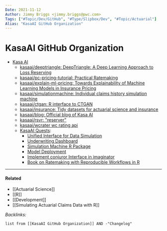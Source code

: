 ```yaml
---
Date: 2021-11-12
Author: Jimmy Briggs <jimmy.briggs@pwc.com>
Tags: ["#Topic/Dev/GitHub", "#Type/Slipbox/Dev", "#Topic/Actuarial"]
Alias: "KasaAI GitHub Organization"
---
```


# KasaAI GitHub Organization

- [Kasa AI](https://github.com/kasaai)
	- [kasaai/deeptriangle: DeepTriangle: A Deep Learning Approach to Loss Reserving](https://github.com/kasaai/deeptriangle)
	- [kasaai/pc-pricing-tutorial: Practical Ratemaking](https://github.com/kasaai/pc-pricing-tutorial)
	- [kasaai/explain-ml-pricing: Towards Explainability of Machine Learning Models in Insurance Pricing](https://github.com/kasaai/explain-ml-pricing)
	- [kasaai/simulationmachine: Individual claims history simulation machine](https://github.com/kasaai/simulationmachine)
	- [kasaai/ctgan: R interface to CTGAN](https://github.com/kasaai/ctgan)
	- [kasaai/insurance: Tidy datasets for actuarial science and insurance](https://github.com/kasaai/insurance)
	- [kasaai/blog: Official blog of Kasa AI](https://github.com/kasaai/blog)
	- [kasaai/rsvr: "reserver"](https://github.com/kasaai/rsvr)
	- [kasaai/wcrater wc rating api](https://github.com/kasaai/wcrater)
	- [KasaAI Quests](https://quests.kasa.ai/):
		- [Unified Interface for Data Simulation](https://quests.kasa.ai/conjuror/)
		- [Underwriting Dashboard](https://quests.kasa.ai/underwriting-app/)
		- [Simulation Machine R Package](https://quests.kasa.ai/simulation-machine/)  
		- [Model Deployment](https://quests.kasa.ai/model-deployment/)  
		- [Implement conjuror Interface in imaginator](https://quests.kasa.ai/imaginator/)  
		- [Book on Ratemaking with Reproducible Workflows in R](https://quests.kasa.ai/ratemaking-book/)  

***

#### Related

- [[Actuarial Science]]
- [[R]]
- [[Development]]
- [[Simulating Actuarial Claims Data with R]]

*Backlinks:*

```dataview
list from [[KasaAI GitHub Organization]] AND -"Changelog"
```